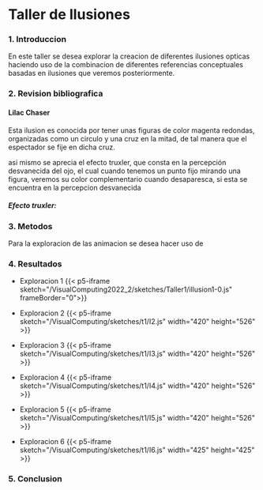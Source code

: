 # **Taller de Ilusiones**

### **1. Introduccion**
En este taller se desea explorar la creacion de diferentes ilusiones opticas haciendo uso de la combinacion de diferentes referencias conceptuales basadas en ilusiones que veremos posteriormente.
### **2. Revision bibliografica**

#### Lilac Chaser
Esta ilusion es conocida por tener unas figuras de color magenta redondas, organizadas como un circulo y una cruz en la mitad, de tal manera que el espectador se fije en dicha cruz. 

asi mismo se aprecia el efecto truxler, que consta en la percepción desvanecida del ojo, el cual cuando tenemos un punto fijo mirando una figura, veremos su color complementario cuando desaparesca, si esta se encuentra en la percepcion desvanecida
##### Efecto truxler:
### **3. Metodos**
Para la exploracion de las animacion se desea hacer uso de 
### **4. Resultados**

- Exploracion 1
{{< p5-iframe sketch="/VisualComputing2022_2/sketches/Taller1/illusion1-0.js" frameBorder="0">}}

- Exploracion 2
{{< p5-iframe sketch="/VisualComputing/sketches/t1/I2.js" width="420" height="526" >}}

- Exploracion 3
{{< p5-iframe sketch="/VisualComputing/sketches/t1/I3.js" width="420" height="526" >}}

- Exploracion 4
{{< p5-iframe sketch="/VisualComputing/sketches/t1/I4.js" width="420" height="526" >}}

- Exploracion 5
{{< p5-iframe sketch="/VisualComputing/sketches/t1/I5.js" width="420" height="526" >}}


- Exploracion 6
{{< p5-iframe sketch="/VisualComputing/sketches/t1/I6.js" width="425" height="425" >}}

### **5. Conclusion**
